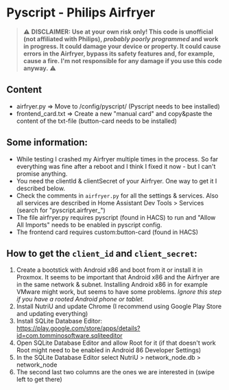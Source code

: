 # Pyscript - Philips Airfryer

> :warning: **DISCLAIMER: Use at your own risk only! This code is unofficial (not affiliated with Philips), _probably poorly programmed_ and work in progress. It could damage your device or property. It could cause errors in the Airfryer, bypass its safety features and, for example, cause a fire. I'm not responsible for any damage if you use this code anyway.** :warning:

## Content
- airfryer.py => Move to /config/pyscript/ (Pyscript needs to bee installed)
- frontend_card.txt => Create a new "manual card" and copy&paste the content of the txt-file (button-card needs to be installed)

## Some information:
- While testing I crashed my Airfryer multiple times in the process. So far everything was fine after a reboot and I think I fixed it now - but I can't promise anything.
- You need the clientId & clientSecret of your Airfryer. One way to get it I described below.
- Check the comments in `airfryer.py` for all the settings & services. Also all services are described in Home Assistant Dev Tools > Services (search for "pyscript.airfryer_")
- The file airfryer.py requires pyscript (found in HACS) to run and "Allow All Imports" needs to be enabled in pyscript config.
- The frontend card requires custom:button-card (found in HACS)

## How to get the `client_id` and `client_secret`:
1. Create a bootstick with Android x86 and boot from it or install it in Proxmox. It seems to be important that Android x86 and the Airfryer are in the same network & subnet. Installing Android x86 in for example VMware might work, but seems to have some problems. *Ignore this step if you have a rooted Android phone or tablet.*
2. Install NutriU and update Chrome (I recommend using Google Play Store and updating everything)
3. Install SQLite Database Editor: https://play.google.com/store/apps/details?id=com.tomminosoftware.sqliteeditor
4. Open SQLite Database Editor and allow Root for it (if that doesn't work Root might need to be enabled in Android 86 Developer Settings)
5. In the SQLite Database Editor select NutriU > network_node.db > network_node
6. The second last two columns are the ones we are interested in (swipe left to get there)

